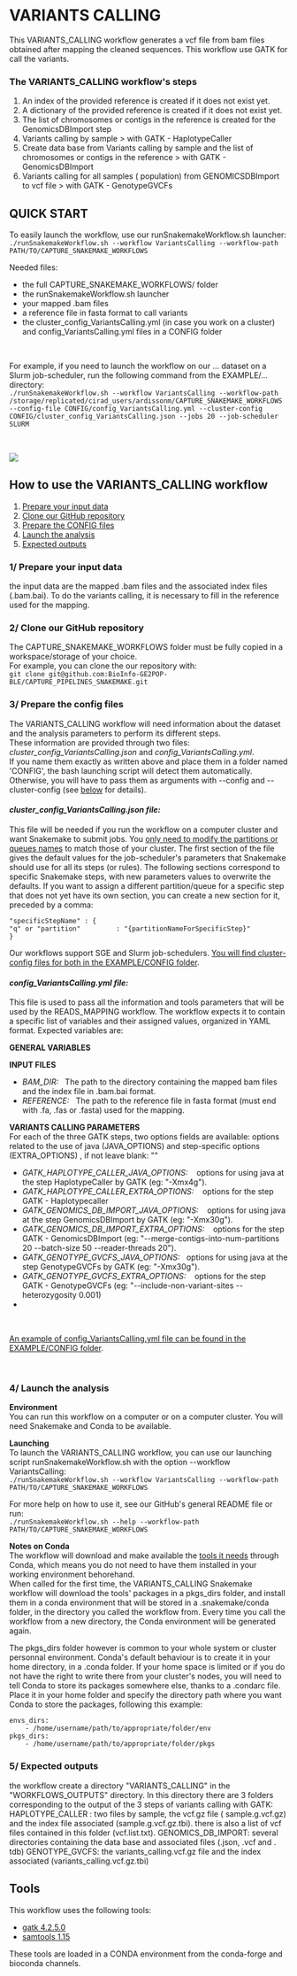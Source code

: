 # VARIANTS CALLING

This VARIANTS_CALLING workflow generates a vcf file from bam files obtained after mapping the cleaned sequences. This workflow use GATK for call the variants.


### The VARIANTS_CALLING workflow's steps
1) An index of the provided reference is created if it does not exist yet.
2) A dictionary of the provided reference is created if it does not exist yet.
3) The list of chromosomes or contigs in the reference is created for the GenomicsDBImport step 
4) Variants calling by sample > with GATK - HaplotypeCaller
5) Create data base from Variants calling by sample and the list of chromosomes or contigs in the reference > with GATK - GenomicsDBImport
6) Variants calling for all samples ( population) from GENOMICSDBImport to vcf file >  with GATK - GenotypeGVCFs


## QUICK START

To easily launch the workflow, use our runSnakemakeWorkflow.sh launcher:  
```./runSnakemakeWorkflow.sh --workflow VariantsCalling --workflow-path PATH/TO/CAPTURE_SNAKEMAKE_WORKFLOWS```  

Needed files:  
- the full CAPTURE_SNAKEMAKE_WORKFLOWS/ folder  
- the runSnakemakeWorkflow.sh launcher  
- your mapped .bam files
- a reference file in fasta format to call variants
- the cluster_config_VariantsCalling.yml (in case you work on a cluster) and config_VariantsCalling.yml files in a CONFIG folder  

&nbsp;

For example, if you need to launch the workflow on our ... dataset on a Slurm job-scheduler, run the following command from the EXAMPLE/... directory:  
```./runSnakemakeWorkflow.sh --workflow VariantsCalling --workflow-path /storage/replicated/cirad_users/ardissonm/CAPTURE_SNAKEMAKE_WORKFLOWS --config-file CONFIG/config_VariantsCalling.yml --cluster-config CONFIG/cluster_config_VariantsCalling.json --jobs 20 --job-scheduler SLURM```  


&nbsp;

![](https://github.com/BioInfo-GE2POP-BLE/CAPTURE\_PIPELINES\_SNAKEMAKE/blob/main/readme\_img/VariantsCalling\_4elements.png)


## How to use the VARIANTS_CALLING workflow
 
1) [Prepare your input data](#1-prepare-your-input-data)  
2) [Clone our GitHub repository](#2-clone-our-github-repository)  
3) [Prepare the CONFIG files](#3-prepare-the-config-files)  
4) [Launch the analysis](#4-launch-the-analysis)  
5) [Expected outputs](#5-expected-outputs)


### 1/ Prepare your input data

the input data are the mapped .bam files and the associated index files (.bam.bai). 
To do the variants calling, it is necessary to fill in the reference used for the mapping.


### 2/ Clone our GitHub repository

The CAPTURE_SNAKEMAKE_WORKFLOWS folder must be fully copied in a workspace/storage of your choice.  
For example, you can clone the our repository with:  
```git clone git@github.com:BioInfo-GE2POP-BLE/CAPTURE_PIPELINES_SNAKEMAKE.git```   


### 3/ Prepare the config files

The VARIANTS_CALLING workflow will need information about the dataset and the analysis parameters to perform its different steps.  
These information are provided through two files: *cluster_config_VariantsCalling.json* and *config_VariantsCalling.yml*.  
If you name them exactly as written above and place them in a folder named 'CONFIG', the bash launching script will detect them automatically. Otherwise, you will have to pass them as arguments with --config and --cluster-config (see [below](#4-launch-the-analysis) for details).

#### *cluster_config_VariantsCalling.json file:*
This file will be needed if you run the workflow on a computer cluster and want Snakemake to submit jobs. You <ins>only need to modify the partitions or queues names</ins> to match those of your cluster. The first section of the file gives the default values for the job-scheduler's parameters that Snakemake should use for all its steps (or rules). The following sections correspond to specific Snakemake steps, with new parameters values to overwrite the defaults. If you want to assign a different partition/queue for a specific step that does not yet have its own section, you can create a new section for it, preceded by a comma:  

	"specificStepName" : {
	"q" or "partition"         : "{partitionNameForSpecificStep}"
	}  

Our workflows support SGE and Slurm job-schedulers. <ins>You will find cluster-config files for both in the EXAMPLE/CONFIG folder</ins>.  


#### *config_VariantsCalling.yml file:*  
This file is used to pass all the information and tools parameters that will be used by the READS_MAPPING workflow. The workflow expects it to contain a specific list of variables and their assigned values, organized in YAML format. Expected variables are:  

**GENERAL VARIABLES**  

**INPUT FILES**  
- *BAM_DIR:*&nbsp;&nbsp;&nbsp;The path to the directory containing the mapped bam files and the index file in .bam.bai format.
- *REFERENCE:*&nbsp;&nbsp;&nbsp;The path to the reference file in fasta format (must end with .fa, .fas or .fasta) used for the mapping.   

**VARIANTS CALLING PARAMETERS**  
For each of the three GATK steps, two options fields are available: options related to the use of java (JAVA_OPTIONS) and step-specific options (EXTRA_OPTIONS) , if not leave blank: ""

- *GATK_HAPLOTYPE_CALLER_JAVA_OPTIONS:*&nbsp;&nbsp;&nbsp; options for using java at the step HaplotypeCaller by GATK (eg: "-Xmx4g").
- *GATK_HAPLOTYPE_CALLER_EXTRA_OPTIONS:*&nbsp;&nbsp;&nbsp; options for the step GATK - Haplotypecaller
- *GATK_GENOMICS_DB_IMPORT_JAVA_OPTIONS:*&nbsp;&nbsp;&nbsp; options for using java at the step GenomicsDBImport by GATK (eg: "-Xmx30g").
- *GATK_GENOMICS_DB_IMPORT_EXTRA_OPTIONS:*&nbsp;&nbsp;&nbsp; options for the step GATK - GenomicsDBImport (eg: "--merge-contigs-into-num-partitions 20 --batch-size 50 --reader-threads 20").
- *GATK_GENOTYPE_GVCFS_JAVA_OPTIONS:*&nbsp;&nbsp;&nbsp;options for using java at the step GenotypeGVCFs by GATK (eg: "-Xmx30g").
- *GATK_GENOTYPE_GVCFS_EXTRA_OPTIONS:*&nbsp;&nbsp;&nbsp; options for the step GATK - GenotypeGVCFs (eg: "--include-non-variant-sites --heterozygosity 0.001)
- 
&nbsp;

<ins>An example of config_VariantsCalling.yml file can be found in the EXAMPLE/CONFIG folder</ins>.  

&nbsp;

### 4/ Launch the analysis

**Environment**  
You can run this workflow on a computer or on a computer cluster. You will need Snakemake and Conda to be available.

**Launching**  
To launch the VARIANTS_CALLING workflow, you can use our launching script runSnakemakeWorkflow.sh with the option --workflow VariantsCalling:  
```./runSnakemakeWorkflow.sh --workflow VariantsCalling --workflow-path PATH/TO/CAPTURE_SNAKEMAKE_WORKFLOWS```  

For more help on how to use it, see our GitHub's general README file or run:  
```./runSnakemakeWorkflow.sh --help --workflow-path PATH/TO/CAPTURE_SNAKEMAKE_WORKFLOWS```  

**Notes on Conda**  
The workflow will download and make available the [tools it needs](#tools) through Conda, which means you do not need to have them installed in your working environment behorehand.  
When called for the first time, the VARIANTS_CALLING Snakemake workflow will download the tools' packages in a pkgs_dirs folder, and install them in a conda environment that will be stored in a .snakemake/conda folder, in the directory you called the workflow from. Every time you call the workflow from a new directory, the Conda environment will be generated again.  

The pkgs_dirs folder however is common to your whole system or cluster personnal environment. Conda's default behaviour is to create it in your home directory, in a .conda folder. If your home space is limited or if you do not have the right to write there from your cluster's nodes, you will need to tell Conda to store its packages somewhere else, thanks to a .condarc file. Place it in your home folder and specify the directory path where you want Conda to store the packages, following this example:  
```
envs_dirs:  
    - /home/username/path/to/appropriate/folder/env  
pkgs_dirs:  
    - /home/username/path/to/appropriate/folder/pkgs  
```

### 5/ Expected outputs  
the workflow create a directory "VARIANTS_CALLING" in the "WORKFLOWS_OUTPUTS" directory. 
In this directory there are 3 folders corresponding to the output of the 3 steps of variants calling with GATK:
HAPLOTYPE_CALLER : two files by sample, the vcf.gz file ( sample.g.vcf.gz) and the index file associated (sample.g.vcf.gz.tbi). there is also a list of vcf files contained in this folder (vcf.list.txt).
GENOMICS_DB_IMPORT: several directories containing the data base and associated files (.json, .vcf and . tdb)
GENOTYPE_GVCFS: the variants_calling.vcf.gz file and the index associated (variants_calling.vcf.gz.tbi)


## Tools
This workflow uses the following tools: 
- [gatk 4.2.5.0](https://github.com/broadinstitute/gatk/)
- [samtools 1.15](https://github.com/samtools/samtools/)

These tools are loaded in a CONDA environment from the conda-forge and bioconda channels.

